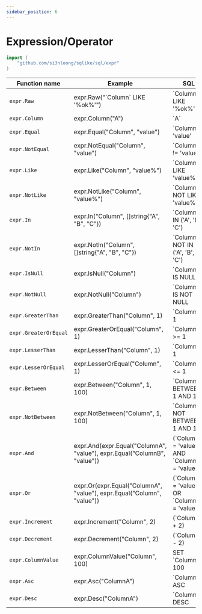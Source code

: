 ```yaml
---
sidebar_position: 6
---
```


# Expression/Operator

```go
import (
    "github.com/si3nloong/sqlike/sql/expr"
)
```

| Function name         | Example                                                                  | SQL                                               |
| --------------------- | ------------------------------------------------------------------------ | ------------------------------------------------- |
| `expr.Raw`            | expr.Raw("\`Column\` LIKE '%ok%'")                                       | \`Column\` LIKE '%ok%'                            |
| `expr.Column`         | expr.Column("A")                                                         | \`A\`                                             |
| `expr.Equal`          | expr.Equal("Column", "value")                                            | \`Column\` = 'value'                              |
| `expr.NotEqual`       | expr.NotEqual("Column", "value")                                         | \`Column\` != 'value'                             |
| `expr.Like`           | expr.Like("Column", "value%")                                            | \`Column\` LIKE 'value%'                          |
| `expr.NotLike`        | expr.NotLike("Column", "value%")                                         | \`Column\` NOT LIKE 'value%'                      |
| `expr.In`             | expr.In("Column", []string{"A", "B", "C"})                               | \`Column\` IN ('A', 'B', 'C')                     |
| `expr.NotIn`          | expr.NotIn("Column", []string{"A", "B", "C"})                            | \`Column\` NOT IN ('A', 'B', 'C')                 |
| `expr.IsNull`         | expr.IsNull("Column")                                                    | \`Column\` IS NULL                                |
| `expr.NotNull`        | expr.NotNull("Column")                                                   | \`Column\` IS NOT NULL                            |
| `expr.GreaterThan`    | expr.GreaterThan("Column", 1)                                            | \`Column\` > 1                                    |
| `expr.GreaterOrEqual` | expr.GreaterOrEqual("Column", 1)                                         | \`Column\` >= 1                                   |
| `expr.LesserThan`     | expr.LesserThan("Column", 1)                                             | \`Column\` < 1                                    |
| `expr.LesserOrEqual`  | expr.LesserOrEqual("Column", 1)                                          | \`Column\` <= 1                                   |
| `expr.Between`        | expr.Between("Column", 1, 100)                                           | \`Column\` BETWEEN 1 AND 100                      |
| `expr.NotBetween`     | expr.NotBetween("Column", 1, 100)                                        | \`Column\` NOT BETWEEN 1 AND 100                  |
| `expr.And`            | expr.And(expr.Equal("ColumnA", "value"), expr.Equal("ColumnB", "value")) | (\`ColumnA\` = 'value' AND \`ColumnB\` = 'value') |
| `expr.Or`             | expr.Or(expr.Equal("ColumnA", "value"), expr.Equal("Column", "value"))   | (\`ColumnA\` = 'value' OR \`ColumnB\` = 'value')  |
| `expr.Increment`      | expr.Increment("Column", 2)                                              | (\`ColumnA\` + 2)                                 |
| `expr.Decrement`      | expr.Decrement("Column", 2)                                              | (\`ColumnA\` - 2)                                 |
| `expr.ColumnValue`    | expr.ColumnValue("Column", 100)                                          | SET \`Column\` = 100                              |
| `expr.Asc`            | expr.Asc("ColumnA")                                                      | \`ColumnA\` ASC                                   |
| `expr.Desc`           | expr.Desc("ColumnA")                                                     | \`ColumnA\` DESC                                  |
